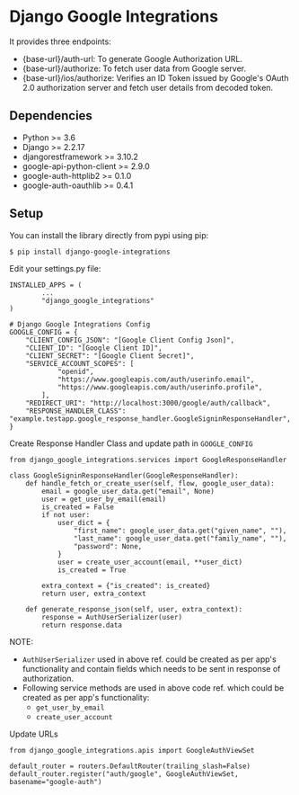 # Django Google Integrations

It provides three endpoints:

- {base-url}/auth-url: To generate Google Authorization URL.
- {base-url}/authorize: To fetch user data from Google server.
- {base-url}/ios/authorize: Verifies an ID Token issued by Google's OAuth 2.0 authorization server and fetch user details from decoded token.

## Dependencies

- Python >= 3.6
- Django >= 2.2.17
- djangorestframework >= 3.10.2
- google-api-python-client >= 2.9.0
- google-auth-httplib2 >= 0.1.0
- google-auth-oauthlib >= 0.4.1

## Setup

You can install the library directly from pypi using pip:

```
$ pip install django-google-integrations
```

Edit your settings.py file:

```
INSTALLED_APPS = (
        ...
        "django_google_integrations"
)

# Django Google Integrations Config
GOOGLE_CONFIG = {
    "CLIENT_CONFIG_JSON": "[Google Client Config Json]",
    "CLIENT_ID": "[Google Client ID]",
    "CLIENT_SECRET": "[Google Client Secret]",
    "SERVICE_ACCOUNT_SCOPES": [
            "openid",
            "https://www.googleapis.com/auth/userinfo.email",
            "https://www.googleapis.com/auth/userinfo.profile",
        ],
    "REDIRECT_URI": "http://localhost:3000/google/auth/callback",
    "RESPONSE_HANDLER_CLASS": "example.testapp.google_response_handler.GoogleSigninResponseHandler",
}
```

Create Response Handler Class and update path in `GOOGLE_CONFIG`

```
from django_google_integrations.services import GoogleResponseHandler

class GoogleSigninResponseHandler(GoogleResponseHandler):
    def handle_fetch_or_create_user(self, flow, google_user_data):
        email = google_user_data.get("email", None)
        user = get_user_by_email(email)
        is_created = False
        if not user:
            user_dict = {
                "first_name": google_user_data.get("given_name", ""),
                "last_name": google_user_data.get("family_name", ""),
                "password": None,
            }
            user = create_user_account(email, **user_dict)
            is_created = True

        extra_context = {"is_created": is_created}
        return user, extra_context

    def generate_response_json(self, user, extra_context):
        response = AuthUserSerializer(user)
        return response.data
```

NOTE:

- `AuthUserSerializer` used in above ref. could be created as per app's functionality and contain fields which needs to be sent in response of authorization.
- Following service methods are used in above code ref. which could be created as per app's functionality:
  - `get_user_by_email`
  - `create_user_account`

Update URLs

```
from django_google_integrations.apis import GoogleAuthViewSet

default_router = routers.DefaultRouter(trailing_slash=False)
default_router.register("auth/google", GoogleAuthViewSet, basename="google-auth")
```

